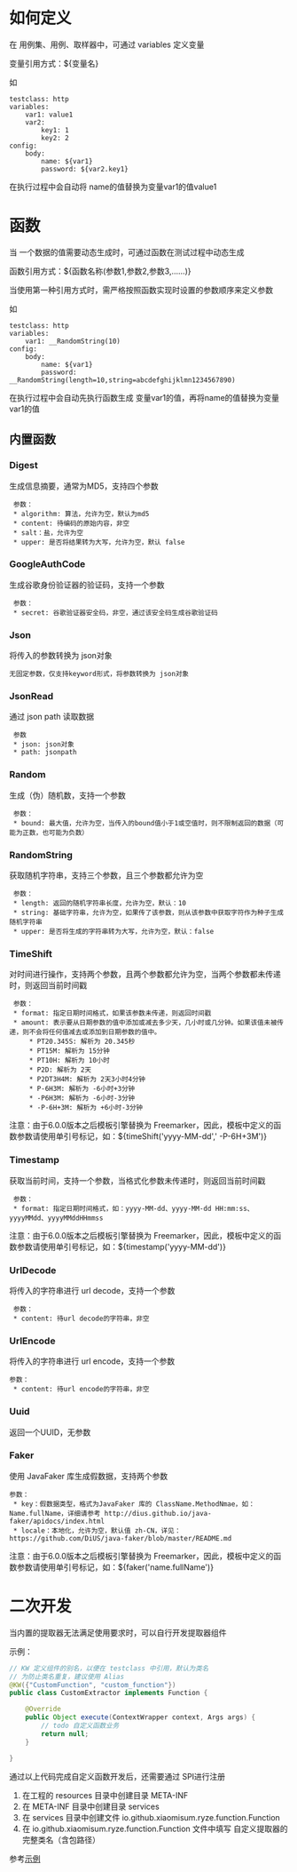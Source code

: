 # 如何定义

在 用例集、用例、取样器中，可通过 variables 定义变量

变量引用方式：${变量名}

如

```
testclass: http
variables:
    var1: value1
    var2:
        key1: 1
        key2: 2
config:
    body:
        name: ${var1}
        password: ${var2.key1}
```

在执行过程中会自动将 name的值替换为变量var1的值value1

# 函数

当 一个数据的值需要动态生成时，可通过函数在测试过程中动态生成

函数引用方式：${函数名称(参数1,参数2,参数3,……)}

当使用第一种引用方式时，需严格按照函数实现时设置的参数顺序来定义参数

如

```
testclass: http
variables:
    var1: __RandomString(10)
config:
    body:
        name: ${var1}
        password: __RandomString(length=10,string=abcdefghijklmn1234567890)
```

在执行过程中会自动先执行函数生成 变量var1的值，再将name的值替换为变量var1的值

## 内置函数

### Digest

生成信息摘要，通常为MD5，支持四个参数

     参数：
     * algorithm: 算法，允许为空，默认为md5
     * content: 待编码的原始内容，非空
     * salt：盐，允许为空
     * upper: 是否将结果转为大写，允许为空，默认 false

### GoogleAuthCode

生成谷歌身份验证器的验证码，支持一个参数

     参数：
     * secret: 谷歌验证器安全码，非空，通过该安全码生成谷歌验证码

### Json

将传入的参数转换为 json对象

    无固定参数，仅支持keyword形式，将参数转换为 json对象

### JsonRead

通过 json path 读取数据

     参数
     * json: json对象
     * path: jsonpath

### Random

生成（伪）随机数，支持一个参数

     参数：
     * bound: 最大值，允许为空，当传入的bound值小于1或空值时，则不限制返回的数据（可能为正数，也可能为负数）

### RandomString

获取随机字符串，支持三个参数，且三个参数都允许为空

     参数：
     * length: 返回的随机字符串长度，允许为空，默认：10
     * string: 基础字符串，允许为空，如果传了该参数，则从该参数中获取字符作为种子生成随机字符串
     * upper: 是否将生成的字符串转为大写，允许为空，默认：false

### TimeShift

对时间进行操作，支持两个参数，且两个参数都允许为空，当两个参数都未传递时，则返回当前时间戳

     参数：
     * format: 指定日期时间格式，如果该参数未传递，则返回时间戳
     * amount: 表示要从日期参数的值中添加或减去多少天，几小时或几分钟。如果该值未被传递，则不会将任何值减去或添加到日期参数的值中。
         * PT20.345S: 解析为 20.345秒
         * PT15M: 解析为 15分钟
         * PT10H: 解析为 10小时
         * P2D: 解析为 2天
         * P2DT3H4M: 解析为 2天3小时4分钟
         * P-6H3M: 解析为 -6小时+3分钟
         * -P6H3M: 解析为 -6小时-3分钟
         * -P-6H+3M: 解析为 +6小时-3分钟

注意：由于6.0.0版本之后模板引擎替换为 Freemarker，因此，模板中定义的函数参数请使用单引号标记，如：${timeShift('yyyy-MM-dd','
-P-6H+3M')}

### Timestamp

获取当前时间，支持一个参数，当格式化参数未传递时，则返回当前时间戳

     参数：
     * format: 指定日期时间格式，如：yyyy-MM-dd、yyyy-MM-dd HH:mm:ss、yyyyMMdd、yyyyMMddHHmmss

注意：由于6.0.0版本之后模板引擎替换为 Freemarker，因此，模板中定义的函数参数请使用单引号标记，如：${timestamp('yyyy-MM-dd')}

### UrlDecode

将传入的字符串进行 url decode，支持一个参数

     参数：
     * content: 待url decode的字符串，非空

### UrlEncode

将传入的字符串进行 url encode，支持一个参数

    参数：
     * content: 待url encode的字符串，非空

### Uuid

返回一个UUID，无参数

### Faker

使用 JavaFaker 库生成假数据，支持两个参数

    参数：
     * key：假数据类型，格式为JavaFaker 库的 ClassName.MethodNmae，如：Name.fullName，详细请参考 http://dius.github.io/java-faker/apidocs/index.html
     * locale：本地化，允许为空，默认值 zh-CN，详见：https://github.com/DiUS/java-faker/blob/master/README.md

注意：由于6.0.0版本之后模板引擎替换为 Freemarker，因此，模板中定义的函数参数请使用单引号标记，如：${faker('name.fullName')}

# 二次开发

当内置的提取器无法满足使用要求时，可以自行开发提取器组件

示例：

```java
// KW 定义组件的别名，以便在 testclass 中引用，默认为类名
// 为防止类名重复，建议使用 Alias
@KW({"CustomFunction", "custom_function"})
public class CustomExtractor implements Function {

    @Override
    public Object execute(ContextWrapper context, Args args) {
        // todo 自定义函数业务
        return null;
    }

}
```

通过以上代码完成自定义函数开发后，还需要通过 SPI进行注册

1. 在工程的 resources 目录中创建目录 META-INF
2. 在 META-INF 目录中创建目录 services
3. 在 services 目录中创建文件 io.github.xiaomisum.ryze.function.Function
4. 在 io.github.xiaomisum.ryze.function.Function 文件中填写 自定义提取器的完整类名（含包路径）

参考[示例](../../ryze/src/main/resources/META-INF/services/io.github.xiaomisum.ryze.function.Function)